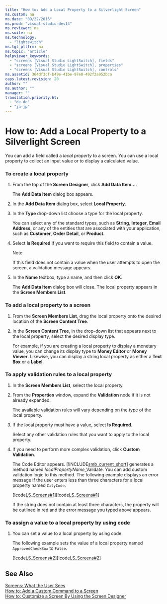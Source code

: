 ```yaml
---
title: "How to: Add a Local Property to a Silverlight Screen"
ms.custom: na
ms.date: "09/22/2016"
ms.prod: "visual-studio-dev14"
ms.reviewer: na
ms.suite: na
ms.technology: 
  - "lightswitch"
ms.tgt_pltfrm: na
ms.topic: "article"
helpviewer_keywords: 
  - "screens [Visual Studio LightSwitch], fields"
  - "screens [Visual Studio LightSwitch], properties"
  - "screens [Visual Studio LightSwitch], controls"
ms.assetid: 364df3cf-b49e-41be-97e0-492f2a952bca
caps.latest.revision: 20
author: ""
ms.author: ""
manager: ""
translation.priority.ht: 
  - "de-de"
  - "ja-jp"
---
```

# How to: Add a Local Property to a Silverlight Screen
You can add a field called a *local property* to a screen. You can use a local property to collect an input value or to display a calculated value.  
  
### To create a local property  
  
1.  From the top of the **Screen Designer**, click **Add Data Item…**.  
  
     The **Add Data Item** dialog box appears.  
  
2.  In the **Add Data Item** dialog box, select **Local Property**.  
  
3.  In the **Type** drop-down list choose a type for the local property.  
  
     You can select any of the standard types, such as **String**, **Integer**, **Email Address**, or any of the entities that are associated with your application, such as **Customer**, **Order Detail**, or **Product**.  
  
4.  Select **Is Required** if you want to require this field to contain a value.  
  
    > [!NOTE]
    >  If this field does not contain a value when the user attempts to open the screen, a validation message appears.  
  
5.  In the **Name** textbox, type a name, and then click **OK**.  
  
     The **Add Data Item** dialog box will close. The local property appears in the **Screen Members List**.  
  
### To add a local property to a screen  
  
1.  From the **Screen Members List**, drag the local property onto the desired location of the **Screen Content Tree**.  
  
2.  In the **Screen Content Tree**, in the drop-down list that appears next to the local property, select the desired display type.  
  
     For example, if you are creating a local property to display a monetary value, you can change its display type to **Money Editor** or **Money Viewer**. Likewise, you can display a string local property as either a **Text Box** or a **Label**.  
  
### To apply validation rules to a local property  
  
1.  In the **Screen Members List**, select the local property.  
  
2.  From the **Properties** window, expand the **Validation** node if it is not already expanded.  
  
     The available validation rules will vary depending on the type of the local property.  
  
3.  If the local property must have a value, select **Is Required**.  
  
     Select any other validation rules that you want to apply to the local property.  
  
4.  If you need to perform more complex validation, click **Custom Validation**.  
  
     The Code Editor appears. [!INCLUDE[smb_current_short](../vs140/includes/smb_current_short_md.md)] generates a method named *localPropertyName*_Validate. You can add custom validation logic to this method. The following example displays an error message if the user enters less than three characters for a local property named `CityCode`.  
  
     [!code[LS_Screens#1](../vs140/codesnippet/CSharp/how-to--add-a-local-property-to-a-silverlight-screen_1.cs)][!code[LS_Screens#1](../vs140/codesnippet/VisualBasic/how-to--add-a-local-property-to-a-silverlight-screen_1.vb)]  
  
     If the string does not contain at least three characters, the property will be outlined in red and the error message you typed above appears.  
  
### To assign a value to a local property by using code  
  
1.  You can set a value to a local property by using code.  
  
     The following example sets the value of a local property named `ApprovedCheckBox` to `False`.  
  
     [!code[LS_Screens#2](../vs140/codesnippet/CSharp/how-to--add-a-local-property-to-a-silverlight-screen_2.cs)][!code[LS_Screens#2](../vs140/codesnippet/VisualBasic/how-to--add-a-local-property-to-a-silverlight-screen_2.vb)]  
  
## See Also  
 [Screens: What the User Sees](../vs140/screens--the-user-interface-of-your-lightswitch-application.md)   
 [How to: Add a Custom Command to a Screen](../vs140/how-to--add-a-custom-command-to-a-silverlight-screen.md)   
 [How to: Customize a Screen By Using the Screen Designer](../vs140/how-to--design-a-silverlight-screen-by-using-the-screen-designer.md)